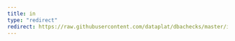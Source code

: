 ```yaml
---
title: in
type: "redirect"
redirect: https://raw.githubusercontent.com/dataplat/dbachecks/master/install.ps1
---
```

